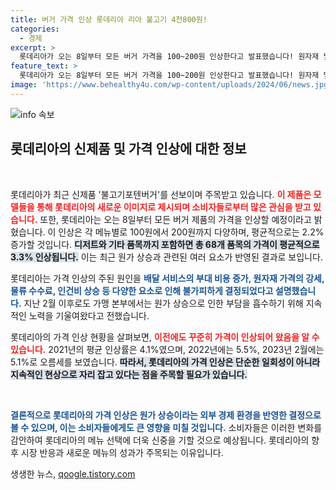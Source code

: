 ```yaml
---
title: 버거 가격 인상 롯데리아 리아 불고기 4천800원!
categories:
  - 경제
excerpt: >
  롯데리아가 오는 8일부터 모든 버거 가격을 100~200원 인상한다고 발표했습니다! 원자재 및 물가 상승으로 인한 불가피한 결정, 이번 가격 인상이 소비자에게 어떤 영향을 미칠까요? 클릭해서 자세히 알아보세요!
feature_text: >
  롯데리아가 오는 8일부터 모든 버거 가격을 100~200원 인상한다고 발표했습니다! 원자재 및 물가 상승으로 인한 불가피한 결정, 이번 가격 인상이 소비자에게 어떤 영향을 미칠까요? 클릭해서 자세히 알아보세요!
image: 'https://www.behealthy4u.com/wp-content/uploads/2024/06/news.jpg'
---
```


<p><img src="https://www.behealthy4u.com/wp-content/uploads/2024/06/news.jpg" alt="info 속보" /></p>

<h2 data-ke-size="size26">롯데리아의 신제품 및 가격 인상에 대한 정보</h2>

<p data-ke-size="size16">&nbsp;</p>

<p>롯데리아가 최근 신제품 '불고기포텐버거'를 선보이며 주목받고 있습니다. <b><span style="color: #ee2323;">이 제품은 모델들을 통해 롯데리아의 새로운 이미지로 제시되며 소비자들로부터 많은 관심을 받고 있습니다.</span></b> 또한, 롯데리아는 오는 8일부터 모든 버거 제품의 가격을 인상할 예정이라고 밝혔습니다. 이 인상은 각 메뉴별로 100원에서 200원까지 다양하며, 평균적으로는 2.2% 증가할 것입니다. <b><span style="background-color: #21538527;">디저트와 기타 품목까지 포함하면 총 68개 품목의 가격이 평균적으로 3.3% 인상됩니다.</span></b> 이는 최근 원가 상승과 관련된 여러 요소가 반영된 결과로 보입니다.</p>

<p>롯데리아는 가격 인상의 주된 원인을 <b><span style="color: #1a5490;">배달 서비스의 부대 비용 증가, 원자재 가격의 강세, 물류 수수료, 인건비 상승 등 다양한 요소로 인해 불가피하게 결정되었다고 설명했습니다.</span></b> 지난 2월 이후로도 가맹 본부에서는 원가 상승으로 인한 부담을 흡수하기 위해 지속적인 노력을 기울여왔다고 전했습니다. </p>

<p>롯데리아의 가격 인상 현황을 살펴보면, <b><span style="color: #ee2323;">이전에도 꾸준히 가격이 인상되어 왔음을 알 수 있습니다.</span></b> 2021년의 평균 인상률은 4.1%였으며, 2022년에는 5.5%, 2023년 2월에는 5.1%로 오름세를 보였습니다. <b><span style="background-color: #21538527;">따라서, 롯데리아의 가격 인상은 단순한 일회성이 아니라 지속적인 현상으로 자리 잡고 있다는 점을 주목할 필요가 있습니다.</span></b></p>

<p data-ke-size="size16">&nbsp;</p>

<p><b><span style="color: #1a5490;">결론적으로 롯데리아의 가격 인상은 원가 상승이라는 외부 경제 환경을 반영한 결정으로 볼 수 있으며, 이는 소비자들에게도 큰 영향을 미칠 것입니다.</span></b> 소비자들은 이러한 변화를 감안하여 롯데리아의 메뉴 선택에 더욱 신중을 기할 것으로 예상됩니다. 롯데리아의 향후 시장 반응과 새로운 메뉴의 성과가 주목되는 이유입니다.</p>
생생한 뉴스, <a href="https://qoogle.tistory.com" rel="dofollow">qoogle.tistory.com</a>


